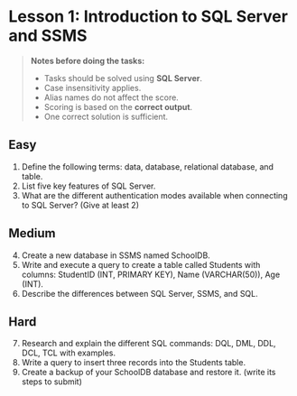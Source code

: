 # Lesson 1: Introduction to SQL Server and SSMS

> **Notes before doing the tasks:**
> - Tasks should be solved using **SQL Server**.
> - Case insensitivity applies.
> - Alias names do not affect the score.
> - Scoring is based on the **correct output**.
> - One correct solution is sufficient.

## Easy
1. Define the following terms: data, database, relational database, and table.
2. List five key features of SQL Server.
3. What are the different authentication modes available when connecting to SQL Server? (Give at least 2)

## Medium
4. Create a new database in SSMS named SchoolDB.
5. Write and execute a query to create a table called Students with columns: StudentID (INT, PRIMARY KEY), Name (VARCHAR(50)), Age (INT).
6. Describe the differences between SQL Server, SSMS, and SQL.

## Hard
7. Research and explain the different SQL commands: DQL, DML, DDL, DCL, TCL with examples.
8. Write a query to insert three records into the Students table.
9. Create a backup of your SchoolDB database and restore it. (write its steps to submit)
